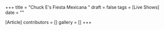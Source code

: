 +++
title = "Chuck E's Fiesta Mexicana "
draft = false
tags = [Live Shows]
date = ""

[Article]
contributors = []
gallery = []
+++